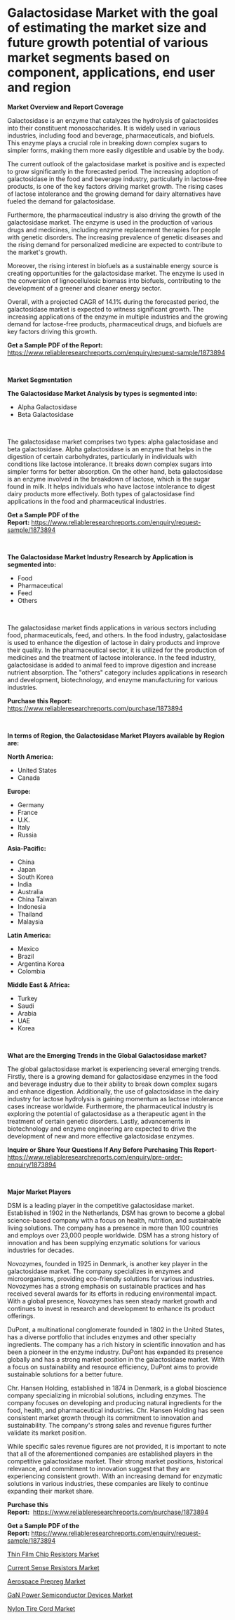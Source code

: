 <p><h1>Galactosidase Market with the goal of estimating the market size and future growth potential of various market segments based on component, applications, end user and region</h1></p><p><strong>Market Overview and Report Coverage</strong></p>
<p><p>Galactosidase is an enzyme that catalyzes the hydrolysis of galactosides into their constituent monosaccharides. It is widely used in various industries, including food and beverage, pharmaceuticals, and biofuels. This enzyme plays a crucial role in breaking down complex sugars to simpler forms, making them more easily digestible and usable by the body.</p><p>The current outlook of the galactosidase market is positive and is expected to grow significantly in the forecasted period. The increasing adoption of galactosidase in the food and beverage industry, particularly in lactose-free products, is one of the key factors driving market growth. The rising cases of lactose intolerance and the growing demand for dairy alternatives have fueled the demand for galactosidase.</p><p>Furthermore, the pharmaceutical industry is also driving the growth of the galactosidase market. The enzyme is used in the production of various drugs and medicines, including enzyme replacement therapies for people with genetic disorders. The increasing prevalence of genetic diseases and the rising demand for personalized medicine are expected to contribute to the market's growth.</p><p>Moreover, the rising interest in biofuels as a sustainable energy source is creating opportunities for the galactosidase market. The enzyme is used in the conversion of lignocellulosic biomass into biofuels, contributing to the development of a greener and cleaner energy sector.</p><p>Overall, with a projected CAGR of 14.1% during the forecasted period, the galactosidase market is expected to witness significant growth. The increasing applications of the enzyme in multiple industries and the growing demand for lactose-free products, pharmaceutical drugs, and biofuels are key factors driving this growth.</p></p>
<p><strong>Get a Sample PDF of the Report:</strong> <a href="https://www.reliableresearchreports.com/enquiry/request-sample/1873894">https://www.reliableresearchreports.com/enquiry/request-sample/1873894</a></p>
<p>&nbsp;</p>
<p><strong>Market Segmentation</strong></p>
<p><strong>The Galactosidase Market Analysis by types is segmented into:</strong></p>
<p><ul><li>Alpha Galactosidase</li><li>Beta Galactosidase</li></ul></p>
<p>&nbsp;</p>
<p><p>The galactosidase market comprises two types: alpha galactosidase and beta galactosidase. Alpha galactosidase is an enzyme that helps in the digestion of certain carbohydrates, particularly in individuals with conditions like lactose intolerance. It breaks down complex sugars into simpler forms for better absorption. On the other hand, beta galactosidase is an enzyme involved in the breakdown of lactose, which is the sugar found in milk. It helps individuals who have lactose intolerance to digest dairy products more effectively. Both types of galactosidase find applications in the food and pharmaceutical industries.</p></p>
<p><strong>Get a Sample PDF of the Report:</strong>&nbsp;<a href="https://www.reliableresearchreports.com/enquiry/request-sample/1873894">https://www.reliableresearchreports.com/enquiry/request-sample/1873894</a></p>
<p>&nbsp;</p>
<p><strong>The Galactosidase Market Industry Research by Application is segmented into:</strong></p>
<p><ul><li>Food</li><li>Pharmaceutical</li><li>Feed</li><li>Others</li></ul></p>
<p>&nbsp;</p>
<p><p>The galactosidase market finds applications in various sectors including food, pharmaceuticals, feed, and others. In the food industry, galactosidase is used to enhance the digestion of lactose in dairy products and improve their quality. In the pharmaceutical sector, it is utilized for the production of medicines and the treatment of lactose intolerance. In the feed industry, galactosidase is added to animal feed to improve digestion and increase nutrient absorption. The "others" category includes applications in research and development, biotechnology, and enzyme manufacturing for various industries.</p></p>
<p><strong>Purchase this Report:</strong>&nbsp; <a href="https://www.reliableresearchreports.com/purchase/1873894">https://www.reliableresearchreports.com/purchase/1873894</a></p>
<p>&nbsp;</p>
<p><strong>In terms of Region, the Galactosidase Market Players available by Region are:</strong></p>
<p>
    <p> <strong> North America: </strong>
        <ul>
            <li>United States</li>
            <li>Canada</li>
        </ul>
        </p> 
    <p> <strong> Europe: </strong>
        <ul>
            <li>Germany</li>
            <li>France</li>
            <li>U.K.</li>
            <li>Italy</li>
            <li>Russia</li>
        </ul>
        </p> 
    <p> <strong> Asia-Pacific: </strong>
        <ul>
            <li>China</li>
            <li>Japan</li>
            <li>South Korea</li>
            <li>India</li>
            <li>Australia</li>
            <li>China Taiwan</li>
            <li>Indonesia</li>
            <li>Thailand</li>
            <li>Malaysia</li>
        </ul>
        </p> 
    <p> <strong> Latin America: </strong>
        <ul>
            <li>Mexico</li>
            <li>Brazil</li>
            <li>Argentina Korea</li>
            <li>Colombia</li>
        </ul>
        </p> 
    <p> <strong> Middle East & Africa: </strong>
        <ul>
            <li>Turkey</li>
            <li>Saudi</li>
            <li>Arabia</li>
            <li>UAE</li>
            <li>Korea</li>
        </ul>
    </p>
    </p>
<p>&nbsp;</p>
<p><strong>What are the Emerging Trends in the Global Galactosidase market?</strong></p>
<p><p>The global galactosidase market is experiencing several emerging trends. Firstly, there is a growing demand for galactosidase enzymes in the food and beverage industry due to their ability to break down complex sugars and enhance digestion. Additionally, the use of galactosidase in the dairy industry for lactose hydrolysis is gaining momentum as lactose intolerance cases increase worldwide. Furthermore, the pharmaceutical industry is exploring the potential of galactosidase as a therapeutic agent in the treatment of certain genetic disorders. Lastly, advancements in biotechnology and enzyme engineering are expected to drive the development of new and more effective galactosidase enzymes.</p></p>
<p><strong>Inquire or Share Your Questions If Any Before Purchasing This Report</strong>- <a href="https://www.reliableresearchreports.com/enquiry/pre-order-enquiry/1873894">https://www.reliableresearchreports.com/enquiry/pre-order-enquiry/1873894</a></p>
<p>&nbsp;</p>
<p><strong>Major Market Players</strong></p>
<p><p>DSM is a leading player in the competitive galactosidase market. Established in 1902 in the Netherlands, DSM has grown to become a global science-based company with a focus on health, nutrition, and sustainable living solutions. The company has a presence in more than 100 countries and employs over 23,000 people worldwide. DSM has a strong history of innovation and has been supplying enzymatic solutions for various industries for decades.</p><p>Novozymes, founded in 1925 in Denmark, is another key player in the galactosidase market. The company specializes in enzymes and microorganisms, providing eco-friendly solutions for various industries. Novozymes has a strong emphasis on sustainable practices and has received several awards for its efforts in reducing environmental impact. With a global presence, Novozymes has seen steady market growth and continues to invest in research and development to enhance its product offerings.</p><p>DuPont, a multinational conglomerate founded in 1802 in the United States, has a diverse portfolio that includes enzymes and other specialty ingredients. The company has a rich history in scientific innovation and has been a pioneer in the enzyme industry. DuPont has expanded its presence globally and has a strong market position in the galactosidase market. With a focus on sustainability and resource efficiency, DuPont aims to provide sustainable solutions for a better future.</p><p>Chr. Hansen Holding, established in 1874 in Denmark, is a global bioscience company specializing in microbial solutions, including enzymes. The company focuses on developing and producing natural ingredients for the food, health, and pharmaceutical industries. Chr. Hansen Holding has seen consistent market growth through its commitment to innovation and sustainability. The company's strong sales and revenue figures further validate its market position.</p><p>While specific sales revenue figures are not provided, it is important to note that all of the aforementioned companies are established players in the competitive galactosidase market. Their strong market positions, historical relevance, and commitment to innovation suggest that they are experiencing consistent growth. With an increasing demand for enzymatic solutions in various industries, these companies are likely to continue expanding their market share.</p></p>
<p><strong>Purchase this Report:</strong>&nbsp;&nbsp;<a href="https://www.reliableresearchreports.com/purchase/1873894">https://www.reliableresearchreports.com/purchase/1873894</a></p>
<p></p>
<p><strong>Get a Sample PDF of the Report:</strong>&nbsp;<a href="https://www.reliableresearchreports.com/enquiry/request-sample/1873894">https://www.reliableresearchreports.com/enquiry/request-sample/1873894</a></p>
<p><p><a href="https://medium.com/@kelsitorphy644/thin-film-chip-resistors-market-insight-market-trends-growth-forecasted-from-2023-to-2030-fb565b3afa95">Thin Film Chip Resistors Market</a></p><p><a href="https://medium.com/@birdielynch645/current-sense-resistors-market-insights-into-market-cagr-market-trends-and-growth-strategies-673ac567e209">Current Sense Resistors Market</a></p><p><a href="https://github.com/scarol104/Market-Research-Report-List-1/blob/main/aerospace-prepreg-market.md">Aerospace Prepreg Market</a></p><p><a href="https://medium.com/@royalhoeger626/gan-power-semiconductor-devices-market-analysis-and-sze-forecasted-for-period-from-2023-to-2030-a9b6c477ce34">GaN Power Semiconductor Devices Market</a></p><p><a href="https://github.com/deliacustodio40/Market-Research-Report-List-1/blob/main/nylon-tire-cord-market.md">Nylon Tire Cord Market</a></p></p>